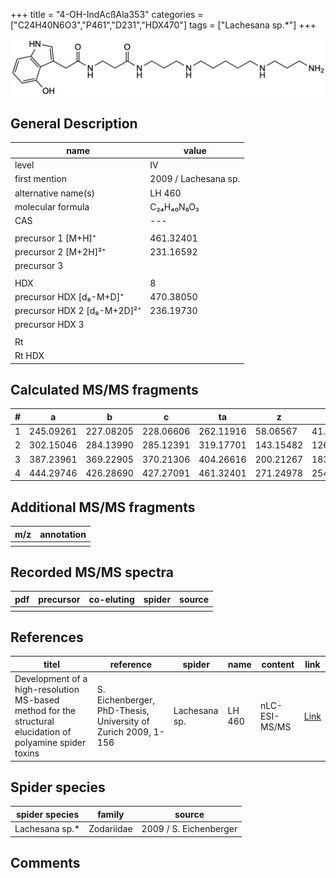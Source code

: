 +++
title = "4-OH-IndAcßAla353"
categories = ["C24H40N6O3","P461","D231","HDX470"]
tags = ["Lachesana sp.*"]
+++

![](/img/4-OH-IndAcbAla353.png)

## General Description

| name                        | value                |
|-----------------------------|----------------------|
| level                       | IV                   |
| first mention               | 2009 / Lachesana sp. |
| alternative name(s)         | LH 460               |
| molecular formula           | C₂₄H₄₀N₆O₃           |
| CAS                         | ---                  |
|                             |                      |
| precursor 1 [M+H]⁺          | 461.32401            |
| precursor 2 [M+2H]²⁺        | 231.16592            |
| precursor 3                 |                      |
|                             |                      |
| HDX                         | 8                    |
| precursor HDX   [d₈-M+D]⁺   | 470.38050            |
| precursor HDX 2 [d₈-M+2D]²⁺ | 236.19730            |
| precursor HDX 3             |                      |
|                             |                      |
| Rt                          |                      |
| Rt HDX                      |                      |

## Calculated MS/MS fragments

| # | a         | b         | c         | ta        | z         | y         | tz        |
|---|-----------|-----------|-----------|-----------|-----------|-----------|-----------|
| 1 | 245.09261 | 227.08205 | 228.06606 | 262.11916 | 58.06567  | 41.03912  | 75.09222  |
| 2 | 302.15046 | 284.13990 | 285.12391 | 319.17701 | 143.15482 | 126.12827 | 160.18137 |
| 3 | 387.23961 | 369.22905 | 370.21306 | 404.26616 | 200.21267 | 183.18612 | 217.23922 |
| 4 | 444.29746 | 426.28690 | 427.27091 | 461.32401 | 271.24978 | 254.22323 | 288.27633 |

## Additional MS/MS fragments

| m/z       | annotation |
|-----------|------------|
|           |            |

## Recorded MS/MS spectra

| pdf | precursor | co-eluting | spider    | source                              |
|-----|-----------|------------|-----------|-------------------------------------|
|     |           |            |           |                                     |

## References

| titel     | reference   | spider    | name   | content  | link |
|-----------|-------------|-----------|--------|----------|-----|
| Development of a high-resolution MS-based method for the structural elucidation of polyamine spider toxins| S. Eichenberger, PhD-Thesis, University of Zurich 2009, 1-156 | Lachesana sp. | LH 460 | nLC-ESI-MS/MS | [Link](https://www.zora.uzh.ch/id/eprint/12787/1/Eichenberger.pdf) | 

## Spider species

| spider species | family     | source                 |
|----------------|------------|------------------------|
| Lachesana sp.* | Zodariidae | 2009 / S. Eichenberger |

## Comments